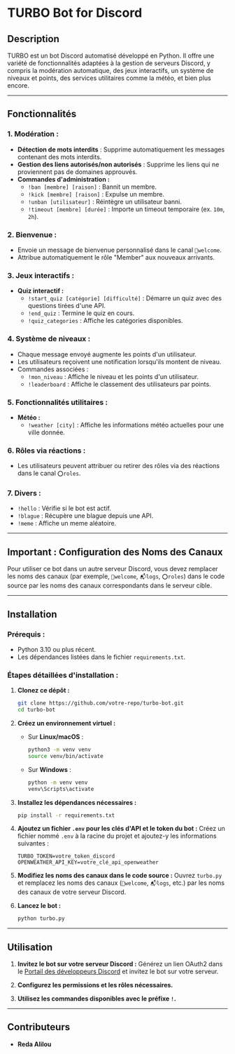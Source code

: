 # **TURBO Bot for Discord**

## **Description**
TURBO est un bot Discord automatisé développé en Python. Il offre une variété de fonctionnalités adaptées à la gestion de serveurs Discord, y compris la modération automatique, des jeux interactifs, un système de niveaux et points, des services utilitaires comme la météo, et bien plus encore.

---

## **Fonctionnalités**
### **1. Modération :**
- **Détection de mots interdits** : Supprime automatiquement les messages contenant des mots interdits.
- **Gestion des liens autorisés/non autorisés** : Supprime les liens qui ne proviennent pas de domaines approuvés.
- **Commandes d'administration :**
  - `!ban [membre] [raison]` : Bannit un membre.
  - `!kick [membre] [raison]` : Expulse un membre.
  - `!unban [utilisateur]` : Réintègre un utilisateur banni.
  - `!timeout [membre] [durée]` : Importe un timeout temporaire (ex. `10m`, `2h`).

### **2. Bienvenue :**
- Envoie un message de bienvenue personnalisé dans le canal `👋welcome`.
- Attribue automatiquement le rôle "Member" aux nouveaux arrivants.

### **3. Jeux interactifs :**
- **Quiz interactif :**
  - `!start_quiz [catégorie] [difficulté]` : Démarre un quiz avec des questions tirées d'une API.
  - `!end_quiz` : Termine le quiz en cours.
  - `!quiz_categories` : Affiche les catégories disponibles.

### **4. Système de niveaux :**
- Chaque message envoyé augmente les points d'un utilisateur.
- Les utilisateurs reçoivent une notification lorsqu'ils montent de niveau.
- Commandes associées :
  - `!mon_niveau` : Affiche le niveau et les points d'un utilisateur.
  - `!leaderboard` : Affiche le classement des utilisateurs par points.

### **5. Fonctionnalités utilitaires :**
- **Météo :**
  - `!weather [city]` : Affiche les informations météo actuelles pour une ville donnée.

### **6. Rôles via réactions :**
- Les utilisateurs peuvent attribuer ou retirer des rôles via des réactions dans le canal `⭕roles`.

### **7. Divers :**
- `!hello` : Vérifie si le bot est actif.
- `!blague` : Récupère une blague depuis une API.
- `!meme` : Affiche un meme aléatoire.

---

## **Important : Configuration des Noms des Canaux**
Pour utiliser ce bot dans un autre serveur Discord, vous devez remplacer les noms des canaux (par exemple, `👋welcome`, `📬logs`, `⭕roles`) dans le code source par les noms des canaux correspondants dans le serveur cible.

---

## **Installation**

### **Prérequis :**
- Python 3.10 ou plus récent.
- Les dépendances listées dans le fichier `requirements.txt`.

### **Étapes détaillées d'installation :**

1. **Clonez ce dépôt :**
   ```bash
   git clone https://github.com/votre-repo/turbo-bot.git
   cd turbo-bot
   ```

2. **Créez un environnement virtuel :**
   - Sur **Linux/macOS** :
     ```bash
     python3 -m venv venv
     source venv/bin/activate
     ```
   - Sur **Windows** :
     ```bash
     python -m venv venv
     venv\Scripts\activate
     ```

3. **Installez les dépendances nécessaires :**
   ```bash
   pip install -r requirements.txt
   ```

4. **Ajoutez un fichier `.env` pour les clés d'API et le token du bot :**
   Créez un fichier nommé `.env` à la racine du projet et ajoutez-y les informations suivantes :
   ```env
   TURBO_TOKEN=votre_token_discord
   OPENWEATHER_API_KEY=votre_clé_api_openweather
   ```

5. **Modifiez les noms des canaux dans le code source :**
   Ouvrez `turbo.py` et remplacez les noms des canaux (`👋welcome`, `📬logs`, etc.) par les noms des canaux de votre serveur Discord.

6. **Lancez le bot :**
   ```bash
   python turbo.py
   ```

---

## **Utilisation**

1. **Invitez le bot sur votre serveur Discord :**
   Générez un lien OAuth2 dans le [Portail des développeurs Discord](https://discord.com/developers/applications) et invitez le bot sur votre serveur.

2. **Configurez les permissions et les rôles nécessaires.**

3. **Utilisez les commandes disponibles avec le préfixe `!`.**

---

## **Contributeurs**
- **Reda Alilou**
